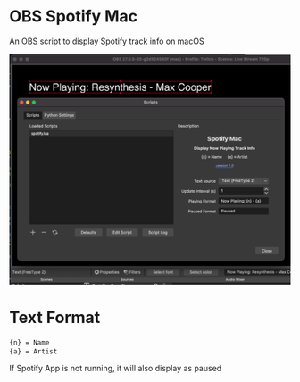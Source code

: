 # OBS Spotify Mac
An OBS script to display Spotify track info on macOS

![screenshot](Screen%20Shot%202021-06-21%20at%2002.02.25.png)

# Text Format
```
{n} = Name
{a} = Artist
```

If Spotify App is not running, it will also display as paused